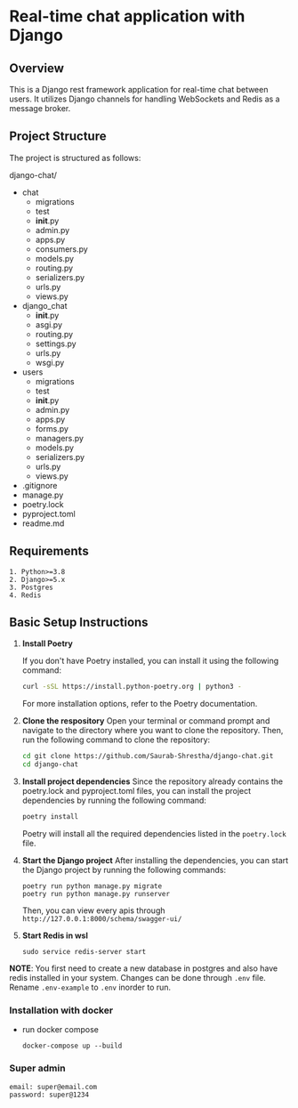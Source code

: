 # Real-time chat application with Django

## Overview
This is a Django rest framework application for real-time chat between users.
It utilizes Django channels for handling WebSockets and Redis as a message broker.

## Project Structure
The project is structured as follows:

django-chat/
* chat
    * migrations
    * test
    * __init__.py
    * admin.py
    * apps.py
    * consumers.py
    * models.py
    * routing.py
    * serializers.py
    * urls.py
    * views.py
* django_chat
    * __init__.py
    * asgi.py
    * routing.py
    * settings.py
    * urls.py
    * wsgi.py
* users
    * migrations
    * test
    * __init__.py
    * admin.py
    * apps.py
    * forms.py
    * managers.py
    * models.py
    * serializers.py
    * urls.py
    * views.py
* .gitignore
* manage.py
* poetry.lock
* pyproject.toml
* readme.md

## Requirements

```
1. Python>=3.8
2. Django>=5.x
3. Postgres
4. Redis
```


## Basic Setup Instructions

1. **Install Poetry**

   If you don't have Poetry installed, you can install it using the following command:

   ```bash
   curl -sSL https://install.python-poetry.org | python3 -
   ```
   For more installation options, refer to the Poetry documentation.

2. **Clone the respository**
    Open your terminal or command prompt and navigate to the directory where you want to clone the repository. Then, run the following command to clone the repository:
    ```bash
    cd git clone https://github.com/Saurab-Shrestha/django-chat.git
    cd django-chat
    ```

3. **Install project dependencies**
    Since the repository already contains the poetry.lock and pyproject.toml files, you can install the project dependencies by running the following command:
    ```bash
    poetry install
    ```
    Poetry will install all the required dependencies listed in the `poetry.lock` file.
    
4. **Start the Django project**
    After installing the dependencies, you can start the Django project by running the following commands:
    ```
    poetry run python manage.py migrate
    poetry run python manage.py runserver
    ```
    Then, you can view every apis through `http://127.0.0.1:8000/schema/swagger-ui/`

5. **Start Redis in wsl**
    ```
    sudo service redis-server start
    ```

**NOTE**: You first need to create a new database in postgres and also have redis installed in your system. Changes can be done through `.env` file. Rename `.env-example` to `.env` inorder to run.


### Installation with docker

- run docker compose
    ```
    docker-compose up --build
    ```


### Super admin 
```
email: super@email.com
password: super@1234
```